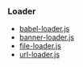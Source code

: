 ### Loader

- [babel-loader.js](babel-loader.md)
- [banner-loader.js](banner-loader.js.md)
- [file-loader.js](file-loader.js.md)
- [url-loader.js](url-loader.js.md)